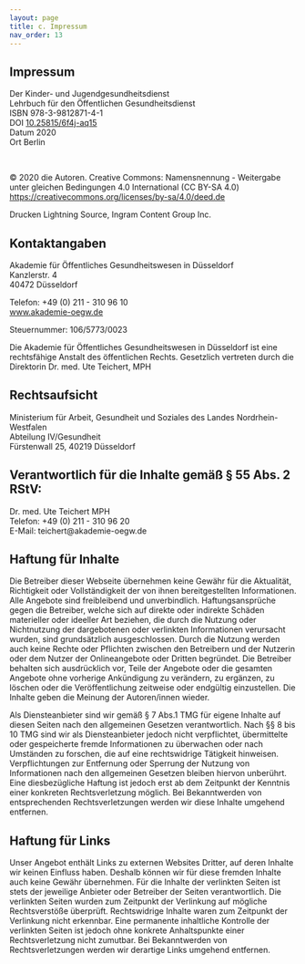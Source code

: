 ```yaml
---
layout: page
title: c. Impressum
nav_order: 13
---
```



## Impressum

<p>Der Kinder- und Jugendgesundheitsdienst<br/>
Lehrbuch für den Öffentlichen Gesundheitsdienst<br/>
ISBN 978-3-9812871-4-1<br/>
DOI <a href="https://doi.org/10.25815/6f4j-aq15" title="https://doi.org/10.25815/6f4j-aq15">10.25815/6f4j-aq15</a><br/>
Datum 2020<br/>
Ort Berlin</p>
<p>&#160;</p>
<p>© 2020 die Autoren. Creative Commons: Namensnennung - Weitergabe unter gleichen Bedingungen 4.0 International (CC BY-SA 4.0) <a href="https://creativecommons.org/licenses/by-sa/4.0/deed.de">https://creativecommons.org/licenses/by-sa/4.0/deed.de</a></p>

<p>Drucken Lightning Source, Ingram Content Group Inc.</p>

## Kontaktangaben

<p>Akademie für Öffentliches Gesundheitswesen in Düsseldorf<br>Kanzlerstr. 4<br>40472 Düsseldorf</p>
<p>Telefon: +49 (0) 211 - 310 96 10<br><a href="https://www.akademie-oegw.de" title="https://www.akademie-oegw.de">www.akademie-oegw.de</a>&nbsp;</p>
<p>Steuernummer: 106/5773/0023</p>
<p>Die Akademie für Öffentliches Gesundheitswesen in Düsseldorf ist eine rechtsfähige Anstalt des öffentlichen Rechts. Gesetzlich vertreten durch die Direktorin Dr. med. Ute Teichert, MPH</p>

## Rechtsaufsicht

<p>Ministerium für Arbeit, Gesundheit und Soziales des Landes Nordrhein-Westfalen<br>Abteilung IV/Gesundheit<br>Fürstenwall 25, 40219 Düsseldorf</p>

## Verantwortlich für die Inhalte gemäß § 55 Abs. 2 RStV:

<p>Dr. med. Ute Teichert MPH<br>Telefon: +49 (0) 211 - 310 96 20<br>E-Mail: teichert@akademie-oegw.de</p>

## Haftung für Inhalte

<p>Die Betreiber dieser Webseite übernehmen keine Gewähr für die Aktualität, Richtigkeit oder Vollständigkeit der von ihnen bereitgestellten Informationen. Alle Angebote sind freibleibend und unverbindlich. Haftungsansprüche gegen die Betreiber, welche sich auf direkte oder indirekte Schäden materieller oder ideeller Art beziehen, die durch die Nutzung oder Nichtnutzung der dargebotenen oder verlinkten Informationen verursacht wurden, sind grundsätzlich ausgeschlossen. Durch die Nutzung werden auch keine Rechte oder Pflichten zwischen den Betreibern und der Nutzerin oder dem Nutzer der Onlineangebote oder Dritten begründet. Die Betreiber behalten sich ausdrücklich vor, Teile der Angebote oder die gesamten Angebote ohne vorherige Ankündigung zu verändern, zu ergänzen, zu löschen oder die Veröffentlichung zeitweise oder endgültig einzustellen. Die Inhalte geben die Meinung der Autoren/innen wieder.</p>
<p>Als Diensteanbieter sind wir gemäß § 7 Abs.1 TMG für eigene Inhalte auf diesen Seiten nach den allgemeinen Gesetzen verantwortlich. Nach §§ 8 bis 10 TMG sind wir als Diensteanbieter jedoch nicht verpflichtet, übermittelte oder gespeicherte fremde Informationen zu überwachen oder nach Umständen zu forschen, die auf eine rechtswidrige Tätigkeit hinweisen. Verpflichtungen zur Entfernung oder Sperrung der Nutzung von Informationen nach den allgemeinen Gesetzen bleiben hiervon unberührt. Eine diesbezügliche Haftung ist jedoch erst ab dem Zeitpunkt der Kenntnis einer konkreten Rechtsverletzung möglich. Bei Bekanntwerden von entsprechenden Rechtsverletzungen werden wir diese Inhalte umgehend entfernen.</p>

## Haftung für Links</strong>

<p>Unser Angebot enthält Links zu externen Websites Dritter, auf deren Inhalte wir keinen Einfluss haben. Deshalb können wir für diese fremden Inhalte auch keine Gewähr übernehmen. Für die Inhalte der verlinkten Seiten ist stets der jeweilige Anbieter oder Betreiber der Seiten verantwortlich. Die verlinkten Seiten wurden zum Zeitpunkt der Verlinkung auf mögliche Rechtsverstöße überprüft. Rechtswidrige Inhalte waren zum Zeitpunkt der Verlinkung nicht erkennbar. Eine permanente inhaltliche Kontrolle der verlinkten Seiten ist jedoch ohne konkrete Anhaltspunkte einer Rechtsverletzung nicht zumutbar. Bei Bekanntwerden von Rechtsverletzungen werden wir derartige Links umgehend entfernen.</p>
